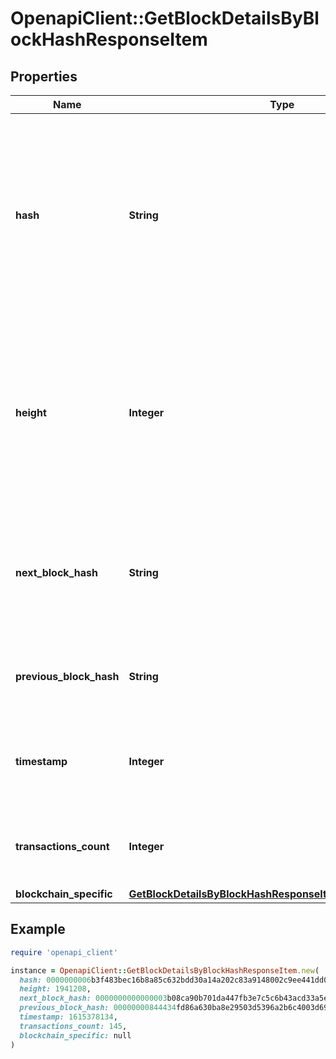 # OpenapiClient::GetBlockDetailsByBlockHashResponseItem

## Properties

| Name | Type | Description | Notes |
| ---- | ---- | ----------- | ----- |
| **hash** | **String** | Represents the hash of the block, which is its unique identifier. It represents a cryptographic digital fingerprint made by hashing the block header twice through the SHA256 algorithm. |  |
| **height** | **Integer** | Represents the number of blocks in the blockchain preceding this specific block. Block numbers have no gaps. A blockchain usually starts with block 0 called the \&quot;Genesis block\&quot;. |  |
| **next_block_hash** | **String** | Represents the hash of the next block. When this is the last block of the blockchain this value will be an empty string. |  |
| **previous_block_hash** | **String** | Represents the hash of the previous block, also known as the parent block. |  |
| **timestamp** | **Integer** | Defines the exact date/time when this block was mined in Unix Timestamp. |  |
| **transactions_count** | **Integer** | Represents the total number of all transactions as part of this block. |  |
| **blockchain_specific** | [**GetBlockDetailsByBlockHashResponseItemBlockchainSpecific**](GetBlockDetailsByBlockHashResponseItemBlockchainSpecific.md) |  |  |

## Example

```ruby
require 'openapi_client'

instance = OpenapiClient::GetBlockDetailsByBlockHashResponseItem.new(
  hash: 0000000006b3f483bec16b8a85c632bdd30a14a202c83a9148002c9ee441dd0c,
  height: 1941208,
  next_block_hash: 0000000000000003b08ca90b701da447fb3e7c5c6b43acd33a5e4062fe98dea5,
  previous_block_hash: 00000000844434fd86a630ba8e29503d5396a2b6c4003d69bf0a08d96169d4cd,
  timestamp: 1615378134,
  transactions_count: 145,
  blockchain_specific: null
)
```

